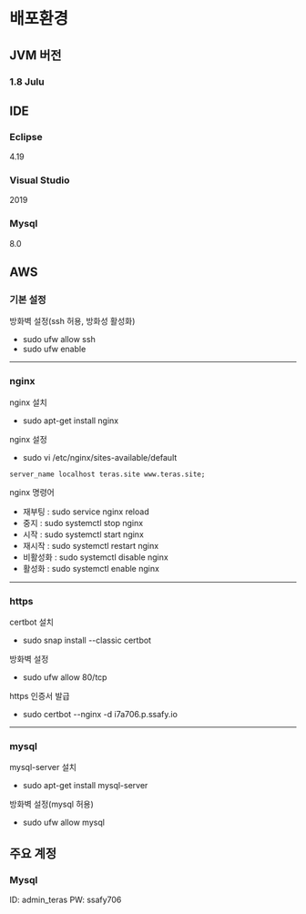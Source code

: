 # 배포환경

## JVM 버전

### 1.8 Julu

## IDE

### Eclipse
4.19

### Visual Studio
2019

### Mysql
8.0

## AWS

### 기본 설정
방화벽 설정(ssh 허용, 방화성 활성화)
* sudo ufw allow ssh
* sudo ufw enable

***

### nginx
nginx 설치
* sudo apt-get install nginx

nginx 설정
* sudo vi /etc/nginx/sites-available/default
```
server_name localhost teras.site www.teras.site;
``` 

nginx 명령어
* 재부팅    : sudo service nginx reload
* 중지      : sudo systemctl stop nginx
* 시작      : sudo systemctl start nginx
* 재시작    : sudo systemctl restart nginx
* 비활성화  : sudo systemctl disable nginx
* 활성화    : sudo systemctl enable nginx

***

### https

certbot 설치
* sudo snap install --classic certbot

방화벽 설정
* sudo ufw allow 80/tcp

https 인증서 발급
* sudo certbot --nginx -d i7a706.p.ssafy.io

***

### mysql

mysql-server 설치
* sudo apt-get install mysql-server

방화벽 설정(mysql 허용)
* sudo ufw allow mysql

## 주요 계정

### Mysql
ID: admin_teras
PW: ssafy706
